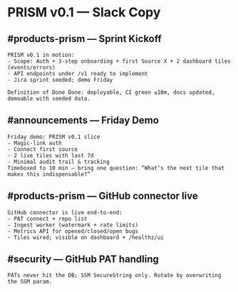 # PRISM v0.1 — Slack Copy

## #products-prism — Sprint Kickoff
```
PRISM v0.1 in motion:
- Scope: Auth + 3-step onboarding + first Source X + 2 dashboard tiles (events/errors)
- API endpoints under /v1 ready to implement
- Jira sprint seeded; demo Friday

Definition of Done Done: deployable, CI green ≤10m, docs updated, demoable with seeded data.
```

## #announcements — Friday Demo
```
Friday demo: PRISM v0.1 slice
- Magic-link auth
- Connect first source
- 2 live tiles with last 7d
- Minimal audit trail & tracking
Timeboxed to 10 min — bring one question: “What’s the next tile that makes this indispensable?”
```

## #products-prism — GitHub connector live
```
GitHub connector is live end-to-end:
- PAT connect + repo list
- Ingest worker (watermark + rate limits)
- Metrics API for opened/closed/open bugs
- Tiles wired; visible on dashboard + /healthz/ui
```

## #security — GitHub PAT handling
```
PATs never hit the DB; SSM SecureString only. Rotate by overwriting the SSM param.
```

